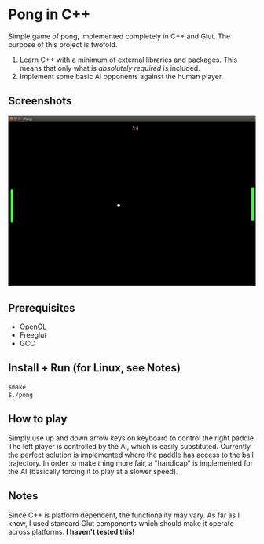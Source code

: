 # Pong in C++
Simple game of pong, implemented completely in C++ and Glut. The purpose of this project is twofold. 

1. Learn C++ with a minimum of external libraries and packages. This means that only what is *absolutely required* is included.
2. Implement some basic AI opponents against the human player. 

## Screenshots
![Screen shot of gameplay](images/screen2.png)

## Prerequisites 
* OpenGL
* Freeglut
* GCC

## Install + Run (for Linux, see Notes)
```
$make
$./pong
```

## How to play
Simply use up and down arrow keys on keyboard to control the right paddle. The left player is controlled by the AI, which is easily substituted. Currently the perfect solution is implemented where the paddle has access to the ball trajectory. In order to make thing more fair, a "handicap" is implemented for the AI (basically forcing it to play at a slower speed).

## Notes
Since C++ is platform dependent, the functionality may vary. As far as I know, I used standard Glut components which should make it operate across platforms. **I haven't tested this!**